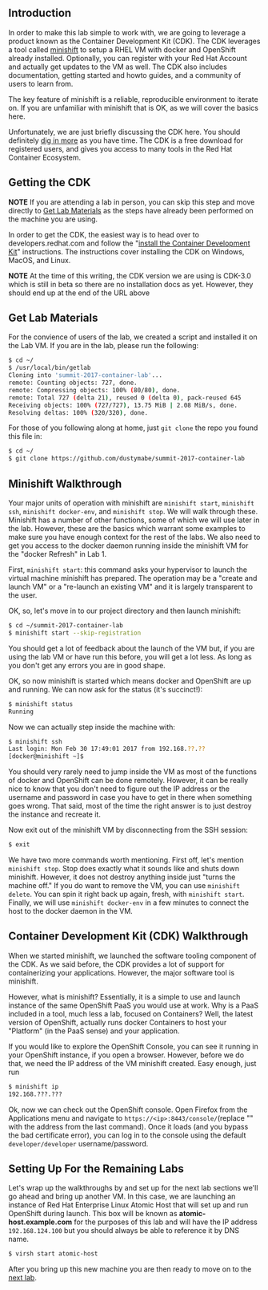 ## Introduction

In order to make this lab simple to work with, we are going to leverage
a product known as the Container Development Kit (CDK). The CDK leverages a tool called [minishift](https://github.com/minishift/minishift) to setup a RHEL VM with docker and OpenShift already installed. Optionally, you can register with your Red Hat Account and actually get updates to the VM as well. The CDK also includes documentation, getting started and howto guides, and a community of users to learn from.

The key feature of minishift is a reliable, reproducible environment to iterate on. If you are unfamiliar with minishift that is OK, as we will cover the basics here. 

Unfortunately, we are just briefly discussing the CDK here. You should definitely 
[dig in more](http://developers.redhat.com/products/cdk/) as you have time.
The CDK is a free download for registered users, and gives you access to
many tools in the Red Hat Container Ecosystem.

## Getting the CDK

**NOTE** If you are attending a lab in person, you can skip this step
         and move directly to [Get Lab Materials](#get-lab-materials) as 
         the steps have already been performed on the machine you are using.

In order to get the CDK, the easiest way is to head over to developers.redhat.com 
and follow the "[install the Container Development Kit](http://developers.redhat.com/products/cdk/get-started/)" 
instructions. The instructions cover installing the CDK on Windows, 
MacOS, and Linux. 

**NOTE** At the time of this writing, the CDK version we are using is CDK-3.0 
        which is still in beta so there are no installation docs as yet. 
        However, they should end up at the end of the URL above 

## Get Lab Materials

For the convience of users of the lab, we created a script and installed 
it on the Lab VM. If you are in the lab, please run the following:

```bash
$ cd ~/
$ /usr/local/bin/getlab 
Cloning into 'summit-2017-container-lab'...
remote: Counting objects: 727, done.
remote: Compressing objects: 100% (80/80), done.
remote: Total 727 (delta 21), reused 0 (delta 0), pack-reused 645
Receiving objects: 100% (727/727), 13.75 MiB | 2.08 MiB/s, done.
Resolving deltas: 100% (320/320), done.    
```

For those of you following along at home, just `git clone` the repo you 
found this file in:

```bash
$ cd ~/
$ git clone https://github.com/dustymabe/summit-2017-container-lab
```

## Minishift Walkthrough

Your major units of operation with minishift are `minishift start`, `minishift ssh`, 
`minishift docker-env`, and `minishift stop`. We will walk through these. 
Minishift has a number of other functions, some of which we will use later in the lab. However, these are the basics which warrant some examples to make sure you have enough context for the rest of the labs. We also need to get you access to the docker daemon running inside the minishift VM for the "docker Refresh" in Lab 1.  

First, `minishift start`: this command asks your hypervisor to launch the virtual 
machine minishift has prepared. The operation may be a "create and launch 
VM" or a "re-launch an existing VM" and it is largely transparent to the user. 
 
OK, so, let's move in to our project directory and then launch minishift:

```bash
$ cd ~/summit-2017-container-lab
$ minishift start --skip-registration
```

You should get a lot of feedback about the launch of the VM but, if you are 
using the lab VM or have run this before, you will get a lot less. As long 
as you don't get any errors you are in good shape.

OK, so now minishift is started which means docker and OpenShift are up and running. We can now ask for the status (it's succinct!):

```bash
$ minishift status
Running
```

Now we can actually step inside the machine with:

```bash
$ minishift ssh
Last login: Mon Feb 30 17:49:01 2017 from 192.168.??.??
[docker@minishift ~]$ 
```

You should very rarely need to jump inside the VM as most of the functions of docker and OpenShift can be done remotely. However, it can be really nice to know that you don't need to figure out the IP address or the username and password in case you have to get in there when something goes wrong. That said, most of the time the right answer is to just destroy the instance and recreate it.

Now exit out of the minishift VM by disconnecting from the SSH session:

```bash
$ exit
```

We have two more commands worth mentioning. First off, let's mention `minishift stop`. Stop does exactly what it sounds like and shuts down minishift. However, it does not destroy anything inside just "turns the machine off." If you do want to remove the VM, you can use `minishift delete`. You can spin it right back up again, fresh, with `minishift start`. Finally, we will use `minishift docker-env` in a few minutes to connect the host to the docker daemon in the VM.

## Container Development Kit (CDK) Walkthrough

When we started minishift, we launched the software tooling component of the CDK. As we said before, the CDK provides a lot of support for containerizing your applications. However, the major software tool is minishift.

However, what is minishift? Essentially, it is a simple to use and launch instance of the 
same OpenShift PaaS you would use at work. Why is a PaaS included in a tool, 
much less a lab, focused on Containers? Well, the latest version of OpenShift, 
actually runs docker Containers to host your "Platform" (in the PaaS sense) 
and your application.

If you would like to explore the OpenShift Console, you can see it running 
in your OpenShift instance, if you open a browser. However, before we do that, we need the IP address of the VM minishift created. Easy enough, just run

```bash
$ minishift ip
192.168.???.??? 
```
Ok, now we can check out the OpenShift console. Open Firefox from the Applications menu and navigate to `https://<ip>:8443/console/`(replace "<ip>" with the address from the last command). Once it loads (and you bypass the bad certificate error), you can log in to the console using the default `developer/developer` username/password.

## Setting Up For the Remaining Labs

Let's wrap up the walkthroughs by and set up for the next lab sections we'll go ahead and bring up another VM. In this case, we are launching an instance of Red Hat Enterprise Linux Atomic Host that will set up and run OpenShift during launch.
This box will be known as **atomic-host.example.com** for the purposes of
this lab and will have the IP address `192.168.124.100` but you should always be able to reference it by DNS name.

```bash
$ virsh start atomic-host
```

After you bring up this new machine you are then ready to move on to the
[next lab](https://github.com/dustymabe/summit-2017-container-lab/blob/master/labs/lab1/chapter1.md).
